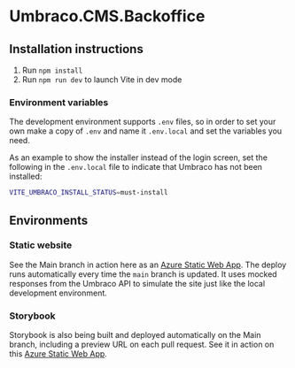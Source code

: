 # Umbraco.CMS.Backoffice

## Installation instructions

1. Run `npm install`
2. Run `npm run dev` to launch Vite in dev mode

### Environment variables

The development environment supports `.env` files, so in order to set your own make a copy
of `.env` and name it `.env.local` and set the variables you need.

As an example to show the installer instead of the login screen, set the following
in the `.env.local` file to indicate that Umbraco has not been installed:

```bash
VITE_UMBRACO_INSTALL_STATUS=must-install
```

## Environments

### Static website

See the Main branch in action here as an [Azure Static Web App](https://ashy-bay-09f36a803.1.azurestaticapps.net/). The deploy runs automatically every time the `main` branch is updated. It uses mocked responses from the Umbraco API to simulate the site just like the local development environment.

### Storybook

Storybook is also being built and deployed automatically on the Main branch, including a preview URL on each pull request. See it in action on this [Azure Static Web App](https://ambitious-stone-0033b3603.1.azurestaticapps.net/).
